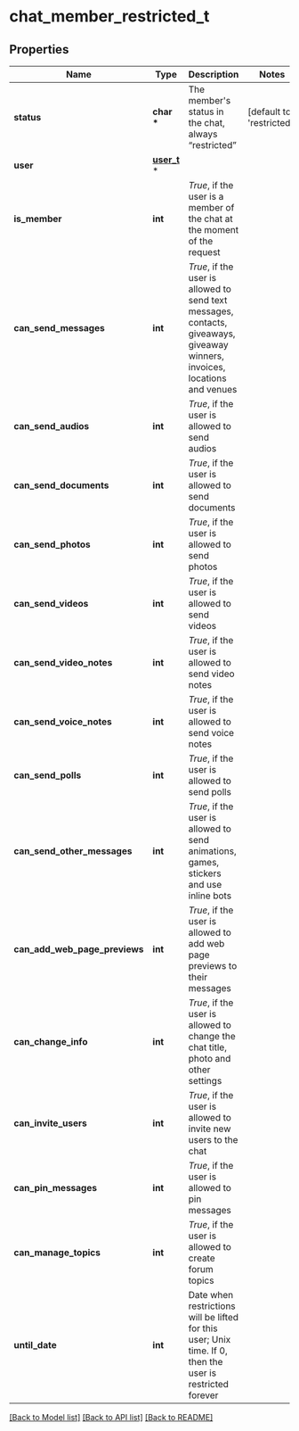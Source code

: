 # chat_member_restricted_t

## Properties
Name | Type | Description | Notes
------------ | ------------- | ------------- | -------------
**status** | **char \*** | The member&#39;s status in the chat, always “restricted” | [default to 'restricted']
**user** | [**user_t**](user.md) \* |  | 
**is_member** | **int** | *True*, if the user is a member of the chat at the moment of the request | 
**can_send_messages** | **int** | *True*, if the user is allowed to send text messages, contacts, giveaways, giveaway winners, invoices, locations and venues | 
**can_send_audios** | **int** | *True*, if the user is allowed to send audios | 
**can_send_documents** | **int** | *True*, if the user is allowed to send documents | 
**can_send_photos** | **int** | *True*, if the user is allowed to send photos | 
**can_send_videos** | **int** | *True*, if the user is allowed to send videos | 
**can_send_video_notes** | **int** | *True*, if the user is allowed to send video notes | 
**can_send_voice_notes** | **int** | *True*, if the user is allowed to send voice notes | 
**can_send_polls** | **int** | *True*, if the user is allowed to send polls | 
**can_send_other_messages** | **int** | *True*, if the user is allowed to send animations, games, stickers and use inline bots | 
**can_add_web_page_previews** | **int** | *True*, if the user is allowed to add web page previews to their messages | 
**can_change_info** | **int** | *True*, if the user is allowed to change the chat title, photo and other settings | 
**can_invite_users** | **int** | *True*, if the user is allowed to invite new users to the chat | 
**can_pin_messages** | **int** | *True*, if the user is allowed to pin messages | 
**can_manage_topics** | **int** | *True*, if the user is allowed to create forum topics | 
**until_date** | **int** | Date when restrictions will be lifted for this user; Unix time. If 0, then the user is restricted forever | 

[[Back to Model list]](../README.md#documentation-for-models) [[Back to API list]](../README.md#documentation-for-api-endpoints) [[Back to README]](../README.md)


